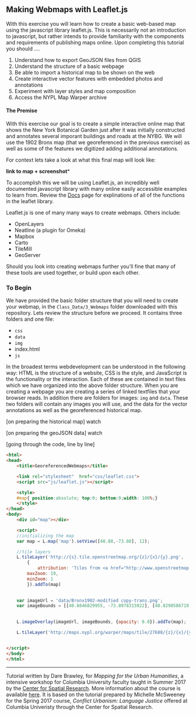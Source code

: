 ## Making Webmaps with Leaflet.js

With this exercise you will learn how to create a basic web-based map using the javascript library leaflet.js. This is necessarily not an introduction to javascript, but rather intends to provide familiarity with the components and requirements of publishing maps online. Upon completing this tutorial you should ....

1. Understand how to export GeoJSON files from QGIS
2. Understand the structure of a basic webpage
3. Be able to import a historical map to be shown on the web
4. Create interactive vector features with embedded photos and annotations
5. Experiment with layer styles and map composition
6. Access the NYPL Map Warper archive  

#### The Premise

With this exercise our goal is to create a simple interactive online map that shows the New York Botanical Garden just after it was initially constructed and annotates several imporant buildings and roads at the NYBG. We will use the 1902 Bronx map (that we georeferenced in the previous exercise) as well as some of the features we digitized adding additional annotations. 

For context lets take a look at what this final map will look like: 

******link to map + screenshot*******

To accomplish this we will be using Leaflet.js, an incredibly well documented javascript library with many online easily accessible examples to learn from. Review the [Docs](http://leafletjs.com/reference-1.0.3.html) page for explinations of all of the functions in the leaflet library. 

Leaflet.js is one of many many ways to create webmaps. Others include: 
* OpenLayers
* Neatline (a plugin for Omeka) 
* Mapbox
* Carto
* TileMill
* GeoServer

Should you look into creating webmaps further you'll fine that many of these tools are used together, or build upon each other. 

### To Begin

We have provided the basic folder structure that you will need to create your webmap, in the `Class_Data/3_Webmaps` folder downloaded with this repository. Lets review the structure before we proceed. It contains three folders and one file: 

* `css`
* `data`
* `img`
* index.html
* `js`


In the broadest terms webdevelopment can be understood in the following way: HTML is the structure of a website, CSS is the style, and JavaScript is the functionality or the interaction. Each of these are contained in text files which we have organized into the above folder structure. When you are creating a webpage you are creating a series of linked textfiles that your browser reads. In addition there are folders for images: `img` and `data`. These two folders will contain any images you will use, and the data for the vector annotations as well as the georeferenced historical map. 

[on preparing the historical map] watch

[on preparing the geoJSON data] watch

[going through the code, line by line]



```html
<html>
<head>
	<title>GeoreferencedWebmaps</title>

	<link rel="stylesheet"  href="css/leaflet.css">
	<script src="js/leaflet.js"></script>

	<style>
	#map{ position:absolute; top:0; bottom:0;width: 100%;}
	</style>
</head>
<body>
	<div id="map"></div>

	<script>
	//initializing the map
	var map = L.map('map').setView([40.88,-73.88], 12);

	//tile layers
	L.tileLayer('http://{s}.tile.openstreetmap.org/{z}/{x}/{y}.png',
		{
			attribution: 'Tiles from <a href="http://www.openstreetmap.org/">OSM</a>',
		maxZoom: 19,
		minZoom: 1
		}).addTo(map)

	
	var imageUrl = 'data/Bronx1902-modified copy-trans.png';
	var imageBounds = [[40.8846829955, -73.8978315922], [40.8290586719, -73.8201512858]]; 

    	
	L.imageOverlay(imageUrl, imageBounds, {opacity: 0.8}).addTo(map);

	L.tileLayer('http://maps.nypl.org/warper/maps/tile/27688/{z}/{x}/{y}.png').addTo(map)


</script>
</body>
</html>
```






______________________________________________________________________________________________________________

Tutorial written by Dare Brawley, for *Mapping for the Urban Humanities*, a intensive workshop for Columbia University faculty taught in Summer 2017 by the [Center for Spatial Research](http://c4sr.columbia.edu). More information about the course is available [here](http://c4sr.columbia.edu/courses/mapping-urban-humanities-summer-bootcamp). It is based on the tutorial prepared by Michelle McSweeney for the Spring 2017 course, *Conflict Urbanism: Language Justice* offered at Columbia Univeristy through the Center for Spatial Research. 